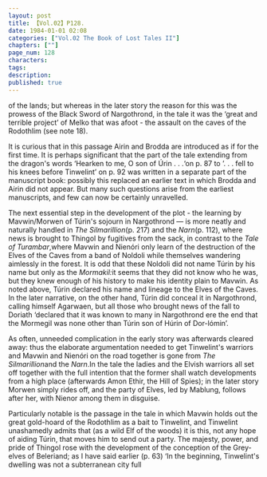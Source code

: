 ```yaml
---
layout: post
title: 【Vol.02】P128.
date: 1984-01-01 02:08
categories: ["Vol.02 The Book of Lost Tales II"]
chapters: [""]
page_num: 128
characters: 
tags: 
description: 
published: true
---
```


<p style="text-indent: 0;">
of the lands; but whereas in the later story the reason for this was the prowess of the Black Sword of Nargothrond, in the tale it was the ‘great and terrible project’ of Melko that was afoot - the assault on the caves of the Rodothlim (see note 18).
</p>

It is curious that in this passage Airin and Brodda are introduced as if for the first time. It is perhaps significant that the part of the tale extending from the dragon's words ‘Hearken to me, O son of Úrin . . .‘on p. 87 to ’. . . fell to his knees before Tinwelint’ on p. 92 was written in a separate part of the manuscript book: possibly this replaced an earlier text in which Brodda and Airin did not appear. But many such questions arise from the earliest manuscripts, and few can now be certainly unravelled.

The next essential step in the development of the plot - the learning by Mavwin/Morwen of Túrin's sojourn in Nargothrond — is more neatly and naturally handled in <I>The Silmarillion</I>(p. 217) and the <I>Narn</I>(p. 112), where news is brought to Thingol by fugitives from the sack, in contrast to the <I>Tale of Turambar</I>,where Mavwin and Nienóri only learn of the destruction of the Elves of the Caves from a band of Noldoli while themselves wandering aimlessly in the forest. It is odd that these Noldoli did not name Túrin by his name but only as the <I>Mormakil:</I>it seems that they did not know who he was, but they knew enough of his history to make his identity plain to Mavwin. As noted above, Túrin declared his name and lineage to the Elves of the Caves. In the later narrative, on the other hand, Túrin did conceal it in Nargothrond, calling himself Agarwaen, but all those who brought news of the fall to Doriath ‘declared that it was known to many in Nargothrond ere the end that the Mormegil was none other than Túrin son of Húrin of Dor-lómin’.

As often, unneeded complication in the early story was afterwards cleared away: thus the elaborate argumentation needed to get Tinwelint's warriors and Mavwin and Nienóri on the road together is gone from <I>The Silmarillion</I>and the <I>Narn</I>.In the tale the ladies and the Elvish warriors all set off together with the full intention that the former shall watch developments from a high place (afterwards Amon Ethir, the Hill of Spies); in the later story Morwen simply rides off, and the party of Elves, led by Mablung, follows after her, with Nienor among them in disguise.

Particularly notable is the passage in the tale in which Mavwin holds out the great gold-hoard of the Rodothlim as a bait to Tinwelint, and Tinwelint unashamedly admits that (as a wild Elf of the woods) it is this, not any hope of aiding Túrin, that moves him to send out a party. The majesty, power, and pride of Thingol rose with the development of the conception of the Grey-elves of Beleriand; as I have said earlier (p. 63) ‘In the beginning, Tinwelint's dwelling was not a subterranean city full

